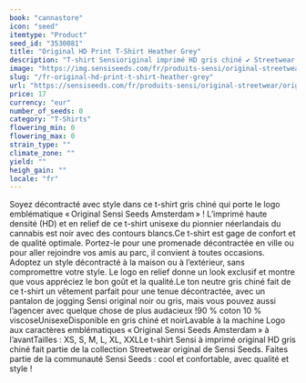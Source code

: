 ```yaml
---
book: "cannastore"
icon: "seed"
itemtype: "Product"
seed_id: "3530081"
title: "Original HD Print T-Shirt Heather Grey"
description: "T-shirt Sensioriginal imprimé HD gris chiné ✔ Streetwear original Sensi ✔ Logo emblématique HD Sensi Seeds ✔ Unisexe ✔ XS-XXL."
image: "https://img.sensiseeds.com/fr/produits-sensi/original-streetwear/original-hd-print-t-shirt-heather-grey-image.png"
slug: "/fr-original-hd-print-t-shirt-heather-grey"
url: "https://sensiseeds.com/fr/produits-sensi/original-streetwear/original-hd-print-t-shirt-heather-grey?a_aid=cannastore"
price: 17
currency: "eur"
number_of_seeds: 0
category: "T-Shirts"
flowering_min: 0
flowering_max: 0
strain_type: ""
climate_zone: ""
yield: ""
heigh_gain: ""
locale: "fr"
---
```

Soyez décontracté avec style dans ce t-shirt gris chiné qui porte le logo emblématique « Original Sensi Seeds Amsterdam » ! L’imprimé haute densité (HD) et en relief de ce t-shirt unisexe du pionnier néerlandais du cannabis est noir avec des contours blancs.Ce t-shirt est gage de confort et de qualité optimale. Portez-le pour une promenade décontractée en ville ou pour aller rejoindre vos amis au parc, il convient à toutes occasions. Adoptez un style décontracté à la maison ou à l’extérieur, sans compromettre votre style. Le logo en relief donne un look exclusif et montre que vous appréciez le bon goût et la qualité.Le ton neutre gris chiné fait de ce t-shirt un vêtement parfait pour une tenue décontractée, avec un pantalon de jogging Sensi original noir ou gris, mais vous pouvez aussi l’agencer avec quelque chose de plus audacieux !90 % coton 10 % viscoseUnisexeDisponible en gris chiné et noirLavable à la machine Logo aux caractères emblématiques « Original Sensi Seeds Amsterdam » à l’avantTailles : XS, S, M, L, XL, XXLLe t-shirt Sensi à imprimé original HD gris chiné fait partie de la collection Streetwear original de Sensi Seeds. Faites partie de la communauté Sensi Seeds : cool et confortable, avec qualité et style !
